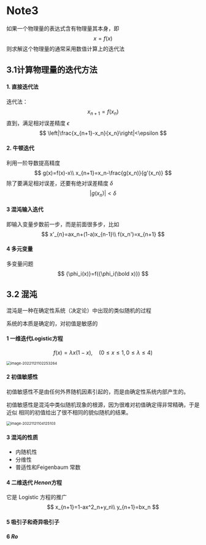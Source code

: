 # Note3 

如果一个物理量的表达式含有物理量其本身，即
$$
x=f(x)
$$
则求解这个物理量的通常采用数值计算上的迭代法

## 3.1计算物理量的迭代方法

#### 1. 直接迭代法

迭代法：
$$
x_{n+1}=f(x_n)
$$
直到，满足相对误差精度 $\epsilon$
$$
\left|\frac{x_{n+1}-x_n}{x_n}\right|<\epsilon
$$

#### 2. 牛顿迭代

利用一阶导数提高精度
$$
g(x)=f(x)-x\\
x_{n+1}=x_n-\frac{g(x_n)}{g'(x_n)}
$$
除了要满足相对误差，还要有绝对误差精度 $\delta$
$$
|g(x_n)|<\delta
$$

#### 3 混沌输入迭代

即输入变量步数前一步，而是前面很多步，比如
$$
x'_{n}=ax_n+(1-a)x_{n-1}\\
f(x_n')=x_{n+1}
$$

#### 4 多元变量

多变量问题
$$
{\phi_i(x)}=f({\phi_i(\bold x)})
$$

## 3.2 混沌

混沌是一种在确定性系统（决定论）中出现的类似随机的过程

系统的本质是确定的，对初值是敏感的

#### 1 一维迭代Logistic方程

$$
f(x)=\lambda x(1-x),\quad (0\le x\le1,0\le\lambda\le4)
$$

<img src="C:\Users\Lenovo\AppData\Roaming\Typora\typora-user-images\image-20221121102253264.png" alt="image-20221121102253264" style="zoom:67%;" />

#### 2 初值敏感性

初值敏感性不是由任何外界随机因素引起的，而是由确定性系统内部产生的。

初值敏感性是混沌中类似随机现象的根源，因为很难对初值确定得非常精确，于是近似 相同的初值给出了很不相同的貌似随机的结果。

<img src="C:\Users\Lenovo\AppData\Roaming\Typora\typora-user-images\image-20221121104125103.png" alt="image-20221121104125103" style="zoom:67%;" />

#### 3 混沌的性质

- 内随机性
- 分维性
- 普适性和Feigenbaum 常数

#### 4 二维迭代 $Henon$方程

它是 Logistic 方程的推广
$$
x_{n+1}=1-ax^2_n+y_n\\
y_{n+1}=bx_n
$$

#### 5 吸引子和奇异吸引子

#### 6 $Ro$